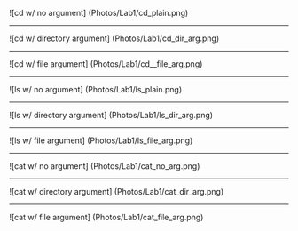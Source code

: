 ![cd w/ no argument] (Photos/Lab1/cd_plain.png)

---
![cd w/ directory argument] (Photos/Lab1/cd_dir_arg.png)

---
![cd w/ file argument] (Photos/Lab1/cd__file_arg.png)

---
![ls w/ no argument] (Photos/Lab1/ls_plain.png)

---
![ls w/ directory argument] (Photos/Lab1/ls_dir_arg.png)

---
![ls w/ file argument] (Photos/Lab1/ls_file_arg.png)

---
![cat w/ no argument] (Photos/Lab1/cat_no_arg.png)

---
![cat w/ directory argument] (Photos/Lab1/cat_dir_arg.png)

---
![cat w/ file argument] (Photos/Lab1/cat_file_arg.png)
